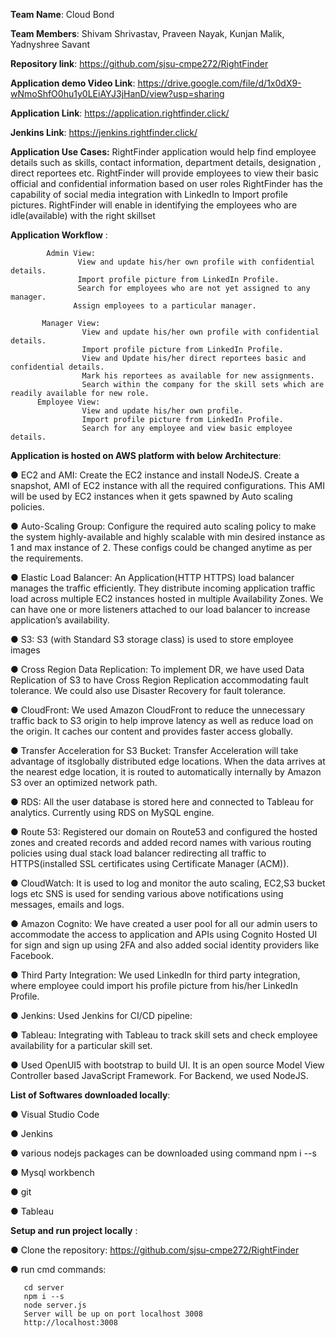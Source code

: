 **Team Name**: Cloud Bond


**Team Members**: Shivam Shrivastav, Praveen Nayak, Kunjan Malik, Yadnyshree Savant


**Repository Iink**: https://github.com/sjsu-cmpe272/RightFinder


**Application demo Video Link**: https://drive.google.com/file/d/1x0dX9-wNmoShfO0hu1y0LEiAYJ3jHanD/view?usp=sharing


**Application Link**: https://application.rightfinder.click/


**Jenkins Link**: https://jenkins.rightfinder.click/





**Application Use Cases:**
RightFinder application would help find employee details such as skills, contact information, department details, designation , direct reportees etc. 
RightFinder will provide employees to view their basic official and confidential information based on user roles
RightFinder has the capability of social media integration with LinkedIn to Import profile pictures.
RightFinder will enable in identifying the employees who are idle(available) with the right skillset

**Application Workflow** : 


            Admin View: 
                   View and update his/her own profile with confidential details.
                   Import profile picture from LinkedIn Profile.
                   Search for employees who are not yet assigned to any manager.
                  Assign employees to a particular manager.
            
           Manager View:
                    View and update his/her own profile with confidential details.
                    Import profile picture from LinkedIn Profile.
                    View and Update his/her direct reportees basic and confidential details.
                    Mark his reportees as available for new assignments.
                    Search within the company for the skill sets which are readily available for new role.
          Employee View:
                    View and update his/her own profile.
                    Import profile picture from LinkedIn Profile.
                    Search for any employee and view basic employee details.

**Application is hosted on AWS platform with below Architecture**: 

● EC2 and AMI: Create the EC2 instance and install NodeJS. Create a snapshot, AMI of EC2 instance with all the required configurations. This AMI will be used by EC2 instances when it gets spawned by Auto scaling policies.


● Auto-Scaling Group: Configure the required auto scaling policy to make the system highly-available and highly scalable with min desired instance as 1 and max instance of 2. These configs could be changed anytime as per the requirements.


● Elastic Load Balancer: An Application(HTTP HTTPS) load balancer manages the traffic efficiently. They distribute incoming application traffic load across multiple EC2 instances hosted in multiple Availability Zones. We can have one or more listeners attached to our load balancer to increase application’s availability.


● S3: S3 (with Standard S3 storage class) is used to store employee images


● Cross Region Data Replication: To implement DR, we have used Data Replication of S3 to have Cross Region Replication accommodating fault tolerance. We could also use Disaster Recovery for fault tolerance.


● CloudFront: We used Amazon CloudFront to reduce the unnecessary traffic back to S3 origin to help improve latency as well as reduce load on the origin. It caches our content and provides faster access globally. 


● Transfer Acceleration for S3 Bucket: Transfer Acceleration will take advantage of itsglobally distributed edge locations. When the data arrives at the nearest edge location, it is routed to automatically internally by Amazon S3 over an optimized network path.


● RDS: All the user database is stored here and connected to Tableau for analytics. Currently using RDS on MySQL engine.


● Route 53: Registered our domain on Route53 and configured the hosted zones and created records and added record names with various routing policies using dual stack load balancer redirecting all traffic to HTTPS(installed SSL certificates using Certificate Manager (ACM)).


● CloudWatch: It is used to log and monitor the auto scaling, EC2,S3 bucket logs etc SNS is used for sending various above notifications using messages, emails and logs.


● Amazon Cognito: We have created a user pool for all our admin users to accommodate the access to application and APIs using Cognito Hosted UI for sign and sign up using 2FA and also added social identity providers like Facebook.


● Third Party Integration: We used LinkedIn for third party integration, where employee could import his profile picture from his/her LinkedIn Profile.


● Jenkins: Used Jenkins for CI/CD pipeline:


● Tableau: Integrating with Tableau to track skill sets and check employee availability for a particular skill set.


● Used OpenUI5 with bootstrap to build UI. It is an open source Model View Controller based JavaScript Framework. For Backend, we used NodeJS.


**List of Softwares downloaded locally**:


● Visual Studio Code


● Jenkins


● various nodejs packages can be downloaded using command npm i --s


● Mysql workbench


● git


● Tableau



**Setup and run project locally** :


● Clone the repository: https://github.com/sjsu-cmpe272/RightFinder


● run cmd commands:


       cd server
       npm i --s
       node server.js
       Server will be up on port localhost 3008
       http://localhost:3008

